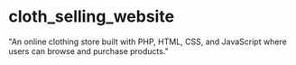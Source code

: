 # cloth_selling_website
"An online clothing store built with PHP, HTML, CSS, and JavaScript where users can browse and purchase products."
